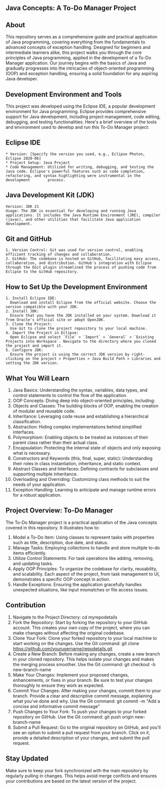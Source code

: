 Java Concepts: A To-Do Manager Project
----------------------------------------------------------

About
-----
  This repository serves as a comprehensive guide and practical application of Java programming, covering everything from the fundamentals to advanced concepts of exception handling. 
  Designed for beginners and intermediate learners alike, this project walks you through the core principles of Java programming, applied in the development of a To-Do Manager application. Our journey begins with   the basics of Java and gradually progresses into the intricacies of object-oriented programming (OOP) and exception handling, ensuring a solid foundation for any aspiring Java developer.

Development Environment and Tools
---------------------------------
  This project was developed using the Eclipse IDE, a popular development environment for Java programming. Eclipse provides comprehensive support for Java development, including project management, code editing,   debugging, and testing functionalities. Here's a brief overview of the tools and environment used to develop and run this To-Do Manager project:

  Eclipse IDE
  -----------
    * Version: [Specify the version you used, e.g., Eclipse Photon, Eclipse 2020-06]
    * Project Setup: Java Project
    * Code Management: Utilized for writing, debugging, and testing the Java code. Eclipse's powerful features such as code completion, refactoring, and syntax highlighting were instrumental in the development        process.

  Java Development Kit (JDK)
  --------------------------
    Version: JDK 21
    Usage: The JDK is essential for developing and running Java applications. It includes the Java Runtime Environment (JRE), compiler (javac), and other utilities that facilitate Java application development.

  Git and GitHub
  --------------
    1. Version Control: Git was used for version control, enabling efficient tracking of changes and collaboration.
    2. GitHub: The codebase is hosted on GitHub, facilitating easy access, collaboration, and distribution. GitHub's integration with Eclipse through the EGit plugin streamlined the process of pushing code from   Eclipse to the GitHub repository.
  How to Set Up the Development Environment
  -----------------------------------------
    1. Install Eclipse IDE:
      Download and install Eclipse from the official website. Choose the version compatible with your JDK.
    2. Install JDK:
      Ensure that you have the JDK installed on your system. Download it from Oracle's official site or adopt OpenJDK.
    3. Clone the Project:
      Use Git to clone the project repository to your local machine.
    4. Import the Project in Eclipse:
      Open Eclipse and select `File` > `Import` > `General` > `Existing Projects into Workspace`. Navigate to the directory where you cloned the project and import it.
    5. Configure JDK:
      Ensure the project is using the correct JDK version by right-clicking on the project > Properties > Java Build Path > Libraries and setting the JDK version.

What You Will Learn
-------------------
  1. Java Basics: Understanding the syntax, variables, data types, and control statements to control the flow of the application.
  2. OOP Concepts: Diving deep into object-oriented principles, including:
  3. Objects and Classes: The building blocks of OOP, enabling the creation of modular and reusable code.
  4. Inheritance: Leveraging code reuse and establishing a hierarchical classification.
  5. Abstraction: Hiding complex implementations behind simplified interfaces.
  6. Polymorphism: Enabling objects to be treated as instances of their parent class rather than their actual class.
  7. Encapsulation: Protecting the internal state of objects and only exposing what is necessary.
  8. Constructors and Keywords (this, final, super, static): Understanding their roles in class instantiation, inheritance, and static context.
  9. Abstract Classes and Interfaces: Defining contracts for subclasses and supporting multiple inheritance.
  10. Overloading and Overriding: Customizing class methods to suit the needs of your application.
  11. Exception Handling: Learning to anticipate and manage runtime errors for a robust application.

Project Overview: To-Do Manager
-------------------------------
The To-Do Manager project is a practical application of the Java concepts covered in this repository. It illustrates how to:

  1. Model a To-Do Item: Using classes to represent tasks with properties such as title, description, due date, and status.
  2. Manage Tasks: Employing collections to handle and store multiple to-do items efficiently.
  3. Utilize Control Statements: For task operations like adding, removing, and updating tasks.
  4. Apply OOP Principles: To organize the codebase for clarity, reusability, and scalability. Each aspect of the project, from task management to UI, demonstrates a specific OOP concept in action.
  5. Handle Exceptions: Ensuring the application gracefully handles unexpected situations, like input mismatches or file access issues.

Contribution
------------
  1. Navigate to the Project Directory: cd myrepodetails
  2. Fork the Repository: Start by forking the repository to your GitHub account. This creates your own copy of the project, where you can make changes without affecting the original codebase.
  3. Clone Your Fork: Clone your forked repository to your local machine to start working on the changes.
     Use the Git command: git clone https://github.com/yourusername/repodetails.git
  4. Create a New Branch: Before making any changes, create a new branch in your cloned repository. This helps isolate your changes and makes the merging process smoother.
     Use the Git command: git checkout -b new-branch-name
  5. Make Your Changes: Implement your proposed changes, enhancements, or fixes in your branch. Be sure to test your changes thoroughly to ensure they work as expected.
  6. Commit Your Changes: After making your changes, commit them to your branch. Provide a clear and descriptive commit message, explaining what you've done and why.
     Use the Git command: git commit -m "Add a concise and informative commit message"
  7. Push Changes to Your Fork: To push your changes to your forked repository on GitHub.
     Use the Git command: git push origin new-branch-name
  8. Submit a Pull Request: Go to the original repository on GitHub, and you'll see an option to submit a pull request from your branch. Click on it, provide a detailed description of your changes, and submit the      pull request.

Stay Updated
------------
Make sure to keep your fork synchronized with the main repository by regularly pulling in changes. This helps avoid merge conflicts and ensures your contributions are based on the latest version of the project.
